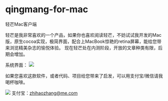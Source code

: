 # qingmang-for-mac
轻芒Mac客户端

轻芒是我非常喜欢的一个产品，如果你也喜欢阅读轻芒，不妨试试我开发的Mac版，原生cocoa实现，极简界面，配合上MacBook惊艳的retina屏幕，能给您带来浏览精美杂志的愉悦体验。
现在轻芒处在内测阶段，开放的文章种类有限，后期会增加。

系统界面：
![](http://syy.freep.cn/588778/FF2E61F5-7785-4BB2-B1E6-EEC90653F41C.png)



如果您喜欢这款软件，或者代码、项目给您带来了启发，可以用支付宝/微信请我喝杯咖啡。

![](http://syy.freep.cn/588778/821A092A-A2D5-4F55-AA6C-DE6AD2E79152.png)
支付宝：zhihaozhang@me.com
